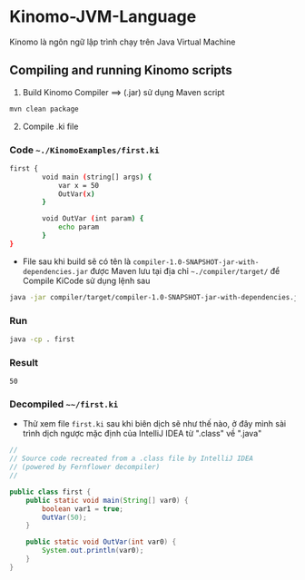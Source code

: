 # Kinomo-JVM-Language
Kinomo là ngôn ngữ lập trình chạy trên Java Virtual Machine

## Compiling and running Kinomo scripts

1. Build Kinomo Compiler ==> (.jar) sử dụng Maven script

```bash
mvn clean package
```

2. Compile .ki file

### Code ```~./KinomoExamples/first.ki```

```bash
first {
        void main (string[] args) {
            var x = 50
            OutVar(x)
        }

        void OutVar (int param) {
            echo param
        }
}
```

- File sau khi build sẽ có tên là ```compiler-1.0-SNAPSHOT-jar-with-dependencies.jar``` được Maven lưu tại địa chỉ ```~./compiler/target/``` để Compile KiCode sử dụng lệnh sau

```bash
java -jar compiler/target/compiler-1.0-SNAPSHOT-jar-with-dependencies.jar  KinomoExamples/first.ki
```


### Run

```bash
java -cp . first
```

### Result

```50```

### Decompiled ```~~/first.ki```

-   Thử xem file ```first.ki``` sau khi biên dịch sẽ như thế nào, ở đây mình sài trình dịch ngược mặc định của IntelliJ IDEA từ ".class" về ".java"

```java
//
// Source code recreated from a .class file by IntelliJ IDEA
// (powered by Fernflower decompiler)
//

public class first {
    public static void main(String[] var0) {
        boolean var1 = true;
        OutVar(50);
    }

    public static void OutVar(int var0) {
        System.out.println(var0);
    }
}

```
